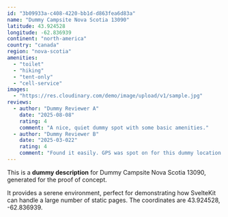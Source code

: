 ```yaml
---
id: "3b09933a-c408-4220-bb1d-d863fea6d83a"
name: "Dummy Campsite Nova Scotia 13090"
latitude: 43.924528
longitude: -62.836939
continent: "north-america"
country: "canada"
region: "nova-scotia"
amenities:
  - "toilet"
  - "hiking"
  - "tent-only"
  - "cell-service"
images:
  - "https://res.cloudinary.com/demo/image/upload/v1/sample.jpg"
reviews:
  - author: "Dummy Reviewer A"
    date: "2025-08-08"
    rating: 4
    comment: "A nice, quiet dummy spot with some basic amenities."
  - author: "Dummy Reviewer B"
    date: "2025-03-022"
    rating: 4
    comment: "Found it easily. GPS was spot on for this dummy location."
---
```


This is a **dummy description** for Dummy Campsite Nova Scotia 13090, generated for the proof of concept.

It provides a serene environment, perfect for demonstrating how SvelteKit can handle a large number of static pages. The coordinates are 43.924528, -62.836939.
